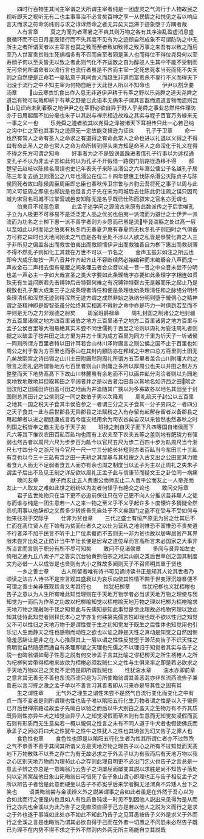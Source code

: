 <!-- { "loadSidebar": true } -->
　　四时行百物生其间主宰谓之天所谓主宰者纯是一团虚灵之气流行于人物故民之视听即天之视听无有二也主事事治不必言矣百神之享一从民情之和悦见之若以响应言天而求之符命防纬则与求之谆谆然命之者无异矣天岂滞于迹象堕于方隅者哉
　　人有言章
　　莫之为而为者寒暑之不爽其则万物之各有其序治乱盈虚消息盛衰循环而不已日月星辰错行而不失其度不见有为之迹顾自然成象不可谓防防之中无所主之者所谓天者以主宰言也莫之致而至者致如致师之致万事之来吾有以致之而后至乃人世富贵贫贱生死祸福多有不召而自至者同是圣人也而得位不得位尧舜何以至寿顔子何以至夭皆无以致之者此则气化不齐运数之自为醇驳人生其中不能不受制而无可奈何所谓命者以流行言也流行者虽是不齐而主宰一定死忠死孝当死而死不失天则之自然便是正命若一毫私意于其间舍义而趋生非道而富贵杀不辜行不义而得天下汨没于流行之中不知主宰为何物自絶于天此世人所以不知命也
　　伊尹以割烹要汤章
　　山云寒衣饥食出作入息无非道伊尹耕于有莘之野以乐尧舜之道夫尧舜之道岂有物可玩哉即耕于有莘之野是已此语本无病朱子谓其言器而遗道言物而遗则岂山见识尚未到着察之地伊尹之在莘野必欲自异于野人乎尧舜之事业总然件件理防亦于日用起居不加分毫也朱子以其説与禅宗相近故难之其实与程子百官万务縁来无一事之义一也
　　乐尧舜之道者欲其以尧舜之泽被诸天下耳相传只此一心若己纳之沟中仁之至也其事为之迹原无一定故能变揖逊为征诛
　　孔子于卫章
　　命一也然有常人之命有圣人之命求之有道得之有命此常人之命也进以礼退以义得之不得曰有命此圣人之命也常人之命为命所转到得头来方知是命圣人之命浑化于礼义在得不得之先方可谓之知命
　　好事者为之不是毁谤盖躁进者借孔子行事以为逹权通变孔子不以为非孟子言如此何以为孔子不开假借一路使门前路径游移不得
　　郝楚望云赵岐以陈侯名周误也史记年表夫子来陈当湣公之六年湣公懐公子名越孔子居陈三年复去适卫则湣公之八年也湣公在位二十四年楚惠王伐陈杀湣公灭陈贞子与陈侯同死者故曰陈侯周臣周臣即忠臣也春秋传卫宗鲁与齐豹云吾将死之事子以周与此同义可证周之即忠也郝説是也但言贞子先在宋为司城后去仕陈此仍注疏之误只因司城为宋官名司城不过掌营城邑安知陈无是名乎既已仕陈而叙宋之官名亦无谓也
　　伯夷目不视恶色章
　　此孟子述学问之源流古来原有此数派传之于后世唯孔子立为人极更不可移易不是泛泛定人品之优劣也伯夷一派流而为避世之士伊尹一派流而为功名之士栁下惠一派不善学者则为乡愿而已虽是流毕竟滥觞之处过髙一层以至如此以时而论之伯夷有秋冬而无春夏尹惠有春夏而无秋冬孔子则四时之气俱备方可称之曰时也天地间刚柔之气自是各有至处不涉以人欲之私皆是叅赞化育之人三子非所见之偏盖各出而救世伯夷出而救顽懦伊尹出而救独善自为栁下惠出而救刻薄不得不然孔子则如化工其救在万世不可以一节名之
　　金声玉振非如注之所云也即今大成乐毎按一声八音并作齐起齐止不容断续然必始编钟而末编磬合八声而成一声故金石二声相去但有毫厘之间条理云者合众音以成一音一音之中众音未尝不分明也盖一声必主一字如大哉宣圣之类大字要如此条理哉字亦要如此条理字字相连如贯珠无有生澁间断若先击镈钟后击特磬何难之有况镈钟特磬古无是器而乐之起止乃是柷敔也孔子集大成集三子之成条理者清任和便是条理也始条理清任和之脉络分明终条理清任和浑然无迹到得浑然无迹方谓之成然非始之脉络分明则堕于儱侗心之精神谓之圣精神即是智智圣虽分始终其实相离不得射之命中亦是巧力一时俱到若至而不中则是无巧之力非观德之射矣
　　周室班爵禄章
　　周礼封国之制诸公之地封疆方五百里诸侯之地方四百里诸伯之地方三百里诸子之地方二百里诸男之地方百里与孟子公侯百里等大相悬絶其实未尝不同世儒拘于百里之论则以周礼为妄注周礼者则据之以破孟子按井田之法方里为井方十里为成方百里为同方千里为圻天子一圻诸侯一同则所谓方百里者特以田计耳若合山林川泽附庸言之则公侯之国不止于百里也如周公之封于鲁为方百里也而泰山在其封内颛防亦在邦域之中若曰总方百里则土田无几矣故閟宫之诗曰锡之山川土田附庸然则周礼所谓方五百里者盖合山川附庸大约之限言之而礼记所谓鲁地方七百里者则山川附庸之多所以厚周公也夫以井田之制方方整整而天下地势髙髙下下故山川林麓虽有余地而不可以画井畆分沟浍者则以为园地莱地牧地散地耳但取其田之平阔者井之是以古者治田各以其地名如济西之田隂之田汶阳之田戚田许田盖可田之地画为井洫随其广狭以为多寡故各以地名其田至于封国则总其田计之公侯则足一同之数伯子男以次降焉
　　周礼疏天子封公以五百里之地其一国之税天子食其半侯伯参之一者谓三分之天子食其一分子男四之一者四分之天子食其一此与后世郡县无异郡县之法赋税之入有存留有起解存留者以备郡县之用起解者以进之朝廷康成言若今度支经用余为司农谷矣自汉以来皆然也然春秋之时列国之税皆奉之霸主无与于天子矣
　　班禄之制自天子而下凡四等国自诸侯而下凡六等其下惟农农田百畆百畆均也而有上农夫至下农夫五等之差则地有肥硗力有强弱也然古者以周尺六尺为步步百为畆今以官尺五尺为歩二百四十歩为畆周尺当今浙尺七寸四分今之浙尺当今官尺一尺一寸三分絶长补短则古者百畆当今东田三十三畆有竒也以今三十三畆有竒之田一夫耕之其屋基与其租税之入古又出之公田宜其力赡者食九人而无不足弱者食五人而亦有余也周之制度当以孟子为主以正周礼之失朱子谓孟子后出不及见王制之详反欲以周礼正孟子此与信康节而疑文王之卦位同一病痛
　　敢问友章
　　献子而友止五人费惠公而师友止二人晋平公而友止一人帝尧而友止一人取友之难如此世之纷纷以为友者何怪乎有絶交之论也
　　敢问交际章
　　君子应世处物只在当下更不必追前保往只在守己更不向人分推求吾非斯人之徒与而谁与纯是一团生意若一人之来一物之至义乎不义乎起许多卜度懐许多猜疑全然杀机用事以他辞却之又费多少转折吾先自处于不义矣国门之盗不在受与不受如何与他来往况于交际乎
　　仕非为贫也章
　　三代之盛士有恒产原无为贫之仕其后不仁而在髙位贤人在下始有为贫而仕者久之以仕为营私之地则惟恐不富惟恐不贵矣道不行者泽不加于民言不听于上尸位素餐而不去则无一非为贫也故以居卑居贫严其界限未尝非出处之正防计当牛羊壮长便是居卑之道位卑而言髙所言未必国家之大事非所当言而言则于职分有所不尽可知矣
　　敢问不见诸侯章
　　多闻与贤异如左史倚相之通九丘八索子产之答实沉台骀黄熊伯宗之对梁山崩之类后世草创之国其制度文为必借一人以成皆是也贤则有大小之殊故多闻则天子不召师明其重于贤也
　　一乡之善士章
　　古人所留者唯有诗书可见诵诗读书正是知其人论其世者乃颂读之法古人诗书不是空言观其盛衰以为哀乐向使其性情不闗于世变浮沉蝣晷便不可谓之善士矣非既观其言又考其行也
　　性犹杞栁章
　　性犹杞栁也义犹桮棬也告子之意以为人生所有唯此知觉理则在于天地万物学者必当求天地万物之理使与我知觉为一而后为作圣之功故以杞栁喻知觉以桮棬喻天地万物之理以杞栁为桮棬喻求天地万物之理融防于我之知觉此与先儒知是知此事觉是觉此理故必格物穷理以致此知其徒恃此知觉者则释氏本心之学亦复何殊第先儒言性即理也既不欲以性归之知觉又不可以性归之天地万物于是谓性受于生之初知觉发于既生之后性体也知觉用也引乐记人生而静天之性也感物而动性之欲也以证之静是天性之真动是知觉之自然因恻隐羞恶辞让是非之在人心推原其上一层以谓之性性反觉堕于渺茫矣告子不识天性之真明觉自然随感而通自有条理即谓之天理也先儒之不以理归于知觉者其实与告子之説一也晦翁谓如荀子性恶之説有何交渉孟子言其比喻之谬杞栁天之所生桮棬人之所为杞栁何尝带得桮棬来故欲为桮棬必须戕贼仁义之性与生俱来率之即是若必欲求之于天地万物以己之灵觉不足恃是即所谓戕贼也
　　性犹湍水章
　　湍水亦即前章之意言其无善无不善也东流西流只是为习所使晦翁谓其善恶混亦非东流西流告子兼善恶以言习抟之激之孟子单以不善言习其善者即从习来亦是导其性之固有耳
　　生之谓性章
　　无气外之理生之谓性未尝不是然气自流行变化而变化之中有贞一而不变者是则所谓理也性也告子唯以隂阳五行化生万物者谓之性是以入于儱侗已开后世禅宗路迳故孟子先喻白以验之而后以牛犬别白之盖天之生物万有不齐其质既异则性亦异牛犬之知觉自异乎人之知觉浸假而草木则有生意而无知觉矣浸假而瓦石则有形质而无生意矣若一概以儱侗之性言之未有不同人道于牛犬者也假使佛氏而承孟子之问必将曰犬之性犹牛之性牛之性犹人之性也其诪张为幻又告子之罪人也
　　食色性也章
　　食色性也即是以隂阳五行化生者为性其所谓仁者亦不过煦煦之气不叅善不善于其间其所谓义方是天地万物之理告子以心之所有不过知觉而天髙地下万物散殊不以吾之存亡为有无故必求之于外孟子以为有我而后有天地万物以我之心区别天地万物而为理茍此心之存则此理自明更不必沿门乞火也告子之言总是一意孟子辨之亦总是一意晦翁乃云告子之词屡屈而屡变其説以求胜是尚不知告子落处何以定其案哉他日象山死晦翁曰可惜死了告子象山谓心即理也正与告子相反孟子之所以辨告子者恰是此意而硬坐以告子不亦寃乎后来学者胸无泾渭真不异矮人台下之笑也
　　语类晦翁尝与金溪辨义外之説某谓事之合如此者虽是在外然于吾心以为合如此而行之便是内也且如人有性质鲁钝或一时见不到因他人説出来见得为是从而行之亦内也金溪以为此乃告子之见直须自得于己方是若以他人之説为义而行之是求之于外也遂于事当如此处亦不如此不知此乃告子之见耳愚按告子义外是求义于外而行之金溪之言是也晦翁乃谓其必欲自得于己而在外者一切置之不问恐未必然告子既已为理不在内势不得不求之于外不然则内外两无所主焉能自立其説哉
